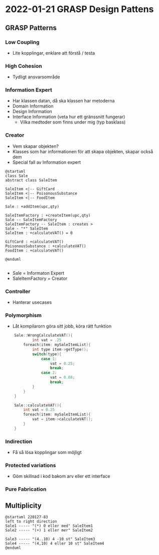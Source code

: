 # 2022-01-21 GRASP Design Pattens
## GRASP Patterns
### Low Coupling 
- Lite kopplingar, enklare att förstå / testa
### High Cohesion 
- Tydligt ansvarsområde

### Information Expert
  - Har klassen datan, då ska klassen har metoderna
  - Domain Information
  - Design Information
  - Interface Information (veta hur ett gränssnitt fungerar)
    - Vilka medtoder som finns under mig (typ basklass)
### Creator
  - Vem skapar objekten?
  - Klasses som har informationen för att skapa objekten,  skapar också dem
  - Special fall av Information expert
 

```plantuml
@startuml
class Sale
abstract class SaleItem

SaleItem <|-- GiftCard
SaleItem <|-- PoisonousSubstance
SaleItem <|-- FoodItem

Sale : +addItem(upc,qty)

SaleItemFactory : +createItem(upc,qty)
Sale -- SaleItemFactory
SaleItemFactory -- SaleItem : creates >
Sale - "*" SaleItem
SaleItem : +calculateVAT() = 0

GiftCard : +calculateVAT()
PoisonousSubstance : +calculateVAT()
FoodItem : +calculateVAT()

@enduml


```
 - Sale = Informaton Expert
  - SaleItemFactory = Creator
### Controller
  - Hanterar usecases

### Polymorphism
- Låt kompilarorn göra sitt jobb, köra rätt funktion
```c++
    Sale::WrongCalculateVAT(){
            int vat = .25
        foreach(item: mySaleItemList){
            int type item->getType();
            switch(type){
                case 1:
                    vat = 0.25;
                    break;
                case 2:
                    vat = 0.08;
                    break;
            }
        }
    }

    Sale::calculateVAT(){
        int vat = 0.25
        foreach(item: mySaleItemList){
            vat = item->calculateVAT();
        }
    }
```
### Indirection
- Få så lösa kopplingar som möjligt
### Protected variations
- Göm skillnad i kod bakom arv eller ett interface
### Pure Fabrication


## Multiplicity
```plantuml
@startuml 220127-83
left to right direction
Sale1 ----- "(*) 0 eller med" SaleItem1
Sale2 ----- "(+) 1 eller mer" SaleItem2

Sale3 ----- "(4..10) 4 -10 st" SaleItem3
Sale4 ----- "(4,10) 4 eller 10 st" SaleItem4
@enduml
```